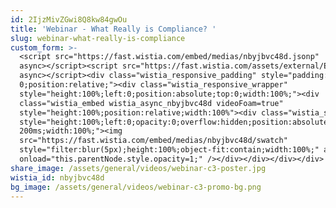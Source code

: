 ```yaml
---
id: 2IjzMivZGwi8Q8kw84gwOu
title: 'Webinar - What Really is Compliance? '
slug: webinar-what-really-is-compliance
custom_form: >-
  <script src="https://fast.wistia.com/embed/medias/nbyjbvc48d.jsonp"
  async></script><script src="https://fast.wistia.com/assets/external/E-v1.js"
  async></script><div class="wistia_responsive_padding" style="padding:62.5% 0 0
  0;position:relative;"><div class="wistia_responsive_wrapper"
  style="height:100%;left:0;position:absolute;top:0;width:100%;"><div
  class="wistia_embed wistia_async_nbyjbvc48d videoFoam=true"
  style="height:100%;position:relative;width:100%"><div class="wistia_swatch"
  style="height:100%;left:0;opacity:0;overflow:hidden;position:absolute;top:0;transition:opacity
  200ms;width:100%;"><img
  src="https://fast.wistia.com/embed/medias/nbyjbvc48d/swatch"
  style="filter:blur(5px);height:100%;object-fit:contain;width:100%;" alt=""
  onload="this.parentNode.style.opacity=1;" /></div></div></div></div>
share_image: /assets/general/videos/webinar-c3-poster.jpg
wistia_id: nbyjbvc48d
bg_image: /assets/general/videos/webinar-c3-promo-bg.png
---
```


  